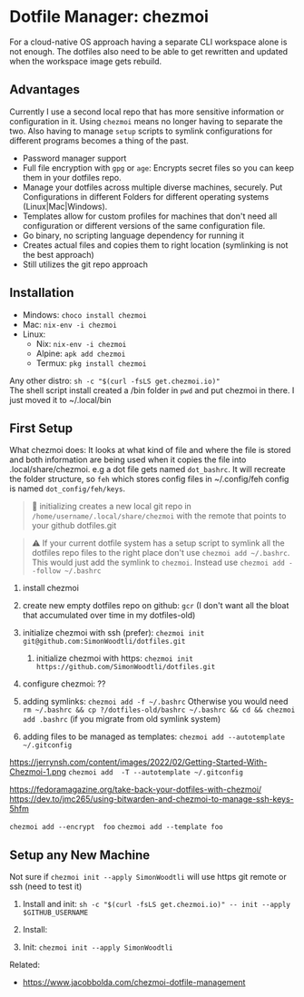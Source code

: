# Dotfile Manager: chezmoi

For a cloud-native OS approach having a separate CLI workspace alone is not enough. The dotfiles also need to be able to get rewritten and updated when the workspace image gets rebuild.

## Advantages

Currently I use a second local repo that has more sensitive information or configuration in it. Using `chezmoi` means no longer having to separate the two. Also having to manage `setup` scripts to symlink configurations for different programs becomes a thing of the past.

* Password manager support
* Full file encryption with `gpg` or `age`: Encrypts secret files so you can keep them in your dotfiles repo. 
* Manage your dotfiles across multiple diverse machines, securely. Put Configurations in different Folders for different operating systems (Linux|Mac|Windows).
* Templates allow for custom profiles for machines that don't need all configuration or different versions of the same configuration file.
* Go binary, no scripting language dependency for running it
* Creates actual files and copies them to right location (symlinking is not the best approach)
* Still utilizes the git repo approach

## Installation

* Mindows: `choco install chezmoi`
* Mac: `nix-env -i chezmoi`
* Linux: 
    * Nix: `nix-env -i chezmoi` 
    * Alpine: `apk add chezmoi`
    * Termux: `pkg install chezmoi`

Any other distro: `sh -c "$(curl -fsLS get.chezmoi.io)"`   
The shell script install created a /bin folder in `pwd` and put chezmoi in there. I just moved it to ~/.local/bin

## First Setup

What chezmoi does: It looks at what kind of file and where the file is stored and both information are being used when it copies the file into .local/share/chezmoi. e.g a dot file gets named `dot_bashrc`. It will recreate the folder structure, so `feh` which stores config files in ~/.config/feh config is named `dot_config/feh/keys`.

> 🧐 initializing creates a new local git repo in `/home/username/.local/share/chezmoi` with the remote that points to your github dotfiles.git

> ⚠️ If your current dotfile system has a setup script to symlink all the dotfiles repo files to the right place don't use `chezmoi add ~/.bashrc`. This would just add the symlink to `chezmoi`. Instead use `chezmoi add --follow ~/.bashrc`


1. install chezmoi
1. create new empty dotfiles repo on github: `gcr` (I don't want all the bloat
   that accumulated over time in my dotfiles-old)
1. initialize chezmoi with ssh (prefer): `chezmoi init git@github.com:SimonWoodtli/dotfiles.git`
      1. initialize chezmoi with https: `chezmoi init https://github.com/SimonWoodtli/dotfiles.git`

1. configure chezmoi: ??
1. adding symlinks: `chezmoi add -f ~/.bashrc`
   Otherwise you would need `rm ~/.bashrc && cp ?/dotfiles-old/bashrc ~/.bashrc
   && cd && chezmoi add .bashrc` (if you migrate from old symlink system)
1. adding files to be managed as templates: `chezmoi add --autotemplate ~/.gitconfig`

https://jerrynsh.com/content/images/2022/02/Getting-Started-With-Chezmoi-1.png
`chezmoi add  -T --autotemplate ~/.gitconfig`

https://fedoramagazine.org/take-back-your-dotfiles-with-chezmoi/
https://dev.to/jmc265/using-bitwarden-and-chezmoi-to-manage-ssh-keys-5hfm

`chezmoi add --encrypt  foo`
`chezmoi add --template foo`


## Setup any New Machine

Not sure if `chezmoi init --apply SimonWoodtli` will use https git remote or ssh (need to test it)

1. Install and init: `sh -c "$(curl -fsLS get.chezmoi.io)" -- init --apply $GITHUB_USERNAME`

1. Install:
1. Init: `chezmoi init --apply SimonWoodtli`




Related:

* <https://www.jacobbolda.com/chezmoi-dotfile-management>
